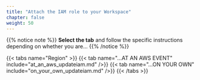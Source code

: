 ```yaml
---
title: "Attach the IAM role to your Workspace"
chapter: false
weight: 50
---
```


{{% notice note %}}
**Select the tab** and follow the specific instructions depending on whether you are…
{{% /notice %}}


{{< tabs name="Region" >}}
    {{< tab name="...AT AN AWS EVENT" include="at_an_aws_updateiam.md" />}}
    {{< tab name="...ON YOUR OWN" include="on_your_own_updateiam.md" />}}
{{< /tabs >}}